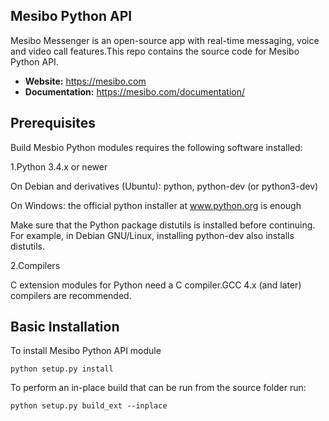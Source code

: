 ## Mesibo Python API
Mesibo Messenger is an open-source app with real-time messaging, voice and video call features.This repo contains the source code for Mesibo Python API.

- **Website:** https://mesibo.com
- **Documentation:** https://mesibo.com/documentation/

## Prerequisites
Build Mesbio Python modules requires the following software installed:

1.Python 3.4.x or newer

On Debian and derivatives (Ubuntu): python, python-dev (or python3-dev)

On Windows: the official python installer at www.python.org is enough

Make sure that the Python package distutils is installed before continuing. For example, in Debian GNU/Linux, installing python-dev also installs distutils.

2.Compilers

C extension modules for Python need a C compiler.GCC 4.x (and later) compilers are recommended. 


## Basic Installation
To install Mesibo Python API module
```
python setup.py install
```

To perform an in-place build that can be run from the source folder run:
```
python setup.py build_ext --inplace
```



